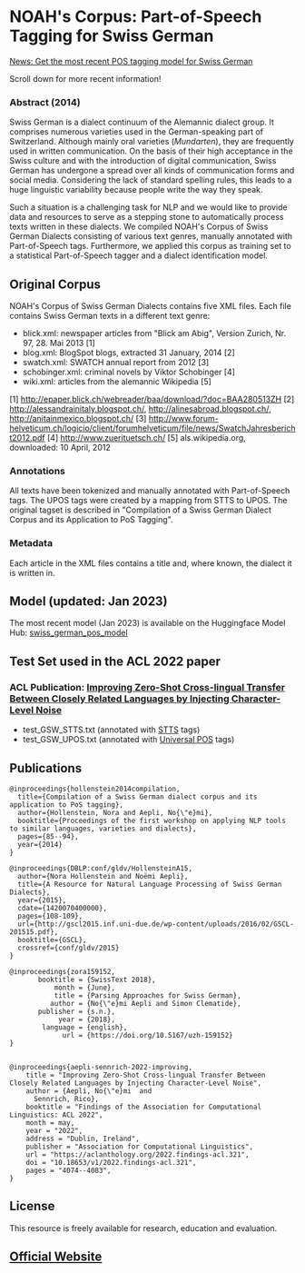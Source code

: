 # NOAH's Corpus: Part-of-Speech Tagging for Swiss German

[News: Get the most recent POS tagging model for Swiss German](https://huggingface.co/noeminaepli/swiss_german_pos_model)

Scroll down for more recent information!

### Abstract (2014)

Swiss German is a dialect continuum of the Alemannic dialect group. It comprises numerous varieties used in the German-speaking part of Switzerland. Although mainly oral varieties (_Mundarten_), they are frequently used in written communication. On the basis of their high acceptance in the Swiss culture and with the introduction of digital communication, Swiss German has undergone a spread over all kinds of communication forms and social media. Considering the lack of standard spelling rules, this leads to a huge linguistic variability because people write the way they speak. 

Such a situation is a challenging task for NLP and we would like to provide data and resources to serve as a stepping stone to automatically process texts written in these dialects. We compiled NOAH's Corpus of Swiss German Dialects consisting of various text genres, manually annotated with Part-of-Speech tags. Furthermore, we applied this corpus as training set to a statistical Part-of-Speech tagger and a dialect identification model.

## Original Corpus

NOAH's Corpus of Swiss German Dialects contains five XML files.
Each file contains Swiss German texts in a different text genre:
- blick.xml: newspaper articles from "Blick am Abig", Version Zurich, Nr. 97, 28. Mai 2013 [1]
- blog.xml: BlogSpot blogs, extracted 31 January, 2014 [2]
- swatch.xml: SWATCH annual report from 2012 [3]
- schobinger.xml: criminal novels by Viktor Schobinger [4]
- wiki.xml: articles from the alemannic Wikipedia [5]

[1] http://epaper.blick.ch/webreader/baa/download/?doc=BAA280513ZH
[2] http://alessandrainitaly.blogspot.ch/, http://alinesabroad.blogspot.ch/, http://anitainmexico.blogspot.ch/
[3] http://www.forum-helveticum.ch/logicio/client/forumhelveticum/file/news/SwatchJahresbericht2012.pdf
[4] http://www.zuerituetsch.ch/
[5] als.wikipedia.org, downloaded: 10 April, 2012

### Annotations

All texts have been tokenized and manually annotated with Part-of-Speech tags. The UPOS tags were created by a mapping from STTS to UPOS.
The original tagset is described in "Compilation of a Swiss German Dialect Corpus and its Application to PoS Tagging".

### Metadata

Each article in the XML files contains a title and, where known, the dialect it is written in.

## Model (updated: Jan 2023)

The most recent model (Jan 2023) is available on the Huggingface Model Hub: [swiss_german_pos_model](https://huggingface.co/noeminaepli/swiss_german_pos_model)

## Test Set used in the ACL 2022 paper
### ACL Publication: [Improving Zero-Shot Cross-lingual Transfer Between Closely Related Languages by Injecting Character-Level Noise](https://noe-eva.github.io/publication/acl22/)

- test_GSW_STTS.txt (annotated with [STTS](https://www.ims.uni-stuttgart.de/forschung/ressourcen/lexika/germantagsets/) tags)
- test_GSW_UPOS.txt (annotated with [Universal POS](https://www.ims.uni-stuttgart.de/forschung/ressourcen/lexika/germantagsets/) tags)



## Publications

```
@inproceedings{hollenstein2014compilation,
  title={Compilation of a Swiss German dialect corpus and its application to PoS tagging},
  author={Hollenstein, Nora and Aepli, No{\"e}mi},
  booktitle={Proceedings of the first workshop on applying NLP tools to similar languages, varieties and dialects},
  pages={85--94},
  year={2014}
}

@inproceedings{DBLP:conf/gldv/HollensteinA15,
  author={Nora Hollenstein and Noëmi Aepli},
  title={A Resource for Natural Language Processing of Swiss German Dialects},
  year={2015},
  cdate={1420070400000},
  pages={108-109},
  url={http://gscl2015.inf.uni-due.de/wp-content/uploads/2016/02/GSCL-201515.pdf},
  booktitle={GSCL},
  crossref={conf/gldv/2015}
}

@inproceedings{zora159152,
       booktitle = {SwissText 2018},
           month = {June},
           title = {Parsing Approaches for Swiss German},
          author = {No{\"e}mi Aepli and Simon Clematide},
       publisher = {s.n.},
            year = {2018},
        language = {english},
             url = {https://doi.org/10.5167/uzh-159152}
}


@inproceedings{aepli-sennrich-2022-improving,
    title = "Improving Zero-Shot Cross-lingual Transfer Between Closely Related Languages by Injecting Character-Level Noise",
    author = {Aepli, No{\"e}mi  and
      Sennrich, Rico},
    booktitle = "Findings of the Association for Computational Linguistics: ACL 2022",
    month = may,
    year = "2022",
    address = "Dublin, Ireland",
    publisher = "Association for Computational Linguistics",
    url = "https://aclanthology.org/2022.findings-acl.321",
    doi = "10.18653/v1/2022.findings-acl.321",
    pages = "4074--4083",
}

```


## License

This resource is freely available for research, education and evaluation. 



## [Official Website](https://noe-eva.github.io/NOAH-Corpus/)
